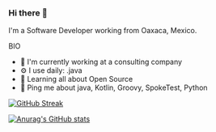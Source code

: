 ### Hi there 👋

I'm a Software Developer working from Oaxaca, Mexico.

BIO

- 🏢 I'm currently working at a consulting company
- ⚙️ I use daily: .java
- 🌱 Learning all about Open Source
- 💬 Ping me about java, Kotlin, Groovy, SpokeTest, Python



[![GitHub Streak](https://github-readme-streak-stats.herokuapp.com/?user=angel-94)](https://git.io/streak-stats)

[![Anurag's GitHub stats](https://github-readme-stats.vercel.app/api?username=angel-94)](https://github.com/anuraghazra/github-readme-stats)

